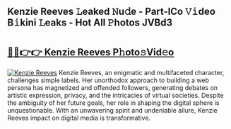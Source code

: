 ## Kenzie Reeves 𝙻eaked 𝙽u𝚍e - Part-lCo 𝚅𝚒deo B𝚒kini 𝙻eaks - Hot All 𝙿hotos JVBd3

# <h2><a href="http://ld29xx.urlbe.top/?page=Kenzie+Reeves">🔗🔗👉👉 Kenzie Reeves P𝚑oto𝚜Vid𝚎o</a></h2>

[![Kenzie Reeves](https://i.imgur.com/eBuTRDB.gif)](http://ld29xx.urlbe.top/?page=Kenzie+Reeves)
Kenzie Reeves, an enigmatic and multifaceted character, challenges simple labels. Her unorthodox approach to building a web persona has magnetized and offended followers, generating debates on artistic expression, privacy, and the intricacies of virtual societies. Despite the ambiguity of her future goals, her role in shaping the digital sphere is unquestionable. With an unwavering spirit and undeniable allure, Kenzie Reeves impact on digital media is transformative.
